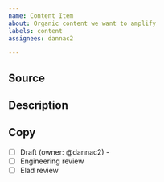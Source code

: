 ```yaml
---
name: Content Item
about: Organic content we want to amplify
labels: content
assignees: dannac2

---
```


## Source

<!--
Put here a link to source of the content (video, blog, etc)
-->

## Description

<!--
Write one paragraph which describes what is interesting about this content item from the point of view of our audience (users/contributors/...). Ask yourself why would someone care about this item? What's new about it etc...
-->

## Copy

- [ ] Draft (owner: @dannac2) - <danna puts here a link to google doc>
- [ ] Engineering review
- [ ] Elad review

